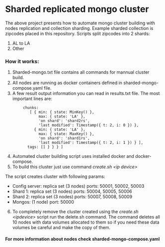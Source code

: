 # Sharded replicated mongo cluster

The above project presents how to automate mongo cluster building with nodes replication and collection sharding. Example sharded collection is zipcodes placed in this repository. Scripts split zipcodes into 2 shards:
1. AL to LA
2. Other

### How it works:
1. Sharded-mongo.txt file contains all commands for mannual cluster build.
2. All nodes are running as docker containers defined in sharded-mongo-compose.yaml file.
3. A few result output information you can read in results.txt file. The most important lines are:
```shell
        chunks: 
           [ { min: { state: MinKey() },
               max: { state: 'LA' },
               'on shard': 'shard2rs',
               'last modified': Timestamp({ t: 2, i: 0 }) },
             { min: { state: 'LA' },
               max: { state: MaxKey() },
               'on shard': 'shard1rs',
               'last modified': Timestamp({ t: 2, i: 1 }) } ],
          tags: [] } } } ]
```
4. Automated cluster building script uses installed docker and docker-compose.
5. To build this cluster just use command *create.sh \<ip device\>*

The script creates cluster with following params:
- Config server: replica set (3 nodes) ports: 50001, 50002, 50003
- Shard 1: replica set (3 nodes) ports: 50004, 50005, 50006
- Shard 2: replica set (3 nodes) ports: 50007, 50008, 50009
- Mongos: (1 node) port: 50000

6. To completely remove the cluster created using the *create.sh \<ipdevice\>* script run the delete.sh command. The command deletes all 10 nodes with data volumes allocated to them so if you need these data volumes be careful and make the copy of them.

#### For more information about nodes check sharded-mongo-compose.yaml
